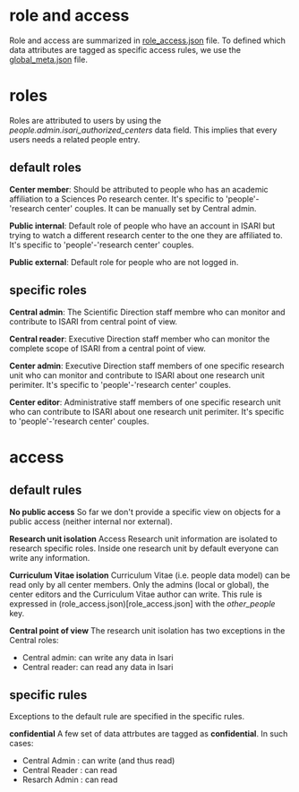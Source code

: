 # role and access

Role and access are summarized in [role_access.json](role_access.json) file.
To defined which data attributes are tagged as specific access rules, we use the [global_meta.json](global_meta.json) file.

# roles

Roles are attributed to users by using the *people.admin.isari_authorized_centers* data field.
This implies that every users needs a related people entry.

## default roles

**Center member**:
Should be attributed to people who has an academic affiliation to a Sciences Po research center.
It's specific to 'people'-'research center' couples.
It can be manually set by Central admin.

**Public internal**:
Default role of people who have an account in ISARI but trying to watch a different research center to the one they are affiliated to.
It's specific to 'people'-'research center' couples.

**Public external**:
Default role for people who are not logged in.

## specific roles

**Central admin**:
The Scientific Direction staff membre who can monitor and contribute to ISARI from central point of view.

**Central reader**:
Executive Direction staff member who can monitor the complete scope of ISARI from a central point of view.

**Center admin**:
Executive Direction staff members of one specific research unit who can monitor and contribute to ISARI about one research unit perimiter.
It's specific to 'people'-'research center' couples.

**Center editor**:
Administrative staff members of one specific research unit who can contribute to ISARI about one research unit perimiter.
It's specific to 'people'-'research center' couples.

# access

## default rules

**No public access**
So far we don't provide a specific view on objects for a public access (neither internal nor external).

**Research unit isolation**
Access Research unit information are isolated to research specific roles.
Inside one research unit by default everyone can write any information.

**Curriculum Vitae isolation**
Curriculum Vitae (i.e. people data model) can be read only by all center members.
Only the admins (local or global), the center editors and the Curriculum Vitae author can write.
This rule is expressed in (role_access.json)[role_access.json] with the *other_people* key.

**Central point of view**
The research unit isolation has two exceptions in the Central roles:

- Central admin: can write any data in Isari
- Central reader: can read any data in Isari

## specific rules

Exceptions to the default rule are specified in the specific rules.

**confidential**
A few set of data attrbutes are tagged as **confidential**.
In such cases:

- Central Admin : can write (and thus read)
- Central Reader : can read
- Resarch Admin : can read



